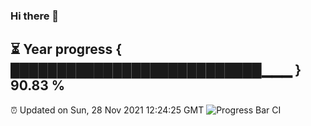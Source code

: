 ### Hi there 👋
⏳ Year progress { ███████████████████████████▁▁▁ } 90.83 %
---
⏰ Updated on Sun, 28 Nov 2021 12:24:25 GMT
![Progress Bar CI](https://github.com/liununu/liununu/workflows/Progress%20Bar%20CI/badge.svg)
